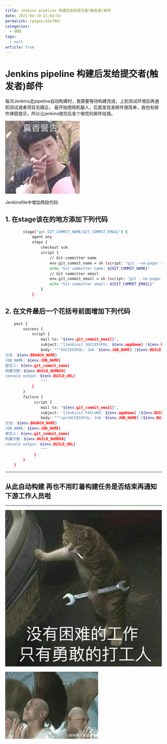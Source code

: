 ```yaml
---
title: Jenkins pipeline 构建后发给提交者(触发者)邮件
date: 2021-04-19 11:04:53
permalink: /pages/42ef80/
categories: 
  - 编程
tags: 
  - null
article: true
---
```

# Jenkins pipeline 构建后发给提交者(触发者)邮件  

每次Jenkins走pipeline自动构建时，我需要等待构建完成，上到测试环境后再通知测试或者项目去跟近，
最开始想用机器人，后面发现发邮件很简单，我也有邮件弹窗提示，所以让jenkins做完后发个做完的邮件给我。

![](../images/7485616-82b560786e888659.jpg)

Jenkinsfile中增加两段代码:

## 1. 在stage该在的地方添加下列代码

``` bash
        stage("get GIT_COMMIT_NAME/GIT_COMMIT_EMAIL") {    
            agent any    
            steps {    
                checkout scm    
                script {    
                    // Git committer name    
                    env.git_commit_name = sh (script: "git --no-pager show -s --format='%an' $GIT_COMMIT",returnStdout: true).trim()    
                    echo "Git committer name: ${GIT_COMMIT_NAME}"    
                    // Git committer email    
                    env.git_commit_email = sh (script: "git --no-pager show -s --format='%ae' $GIT_COMMIT",returnStdout: true).trim()    
                    echo "Git committer email: ${GIT_COMMIT_EMAIL}"    
                }    
            }    
```

## 2. 在文件最后一个花括号前面增加下列代码

``` bash
    post {    
        success {    
            script {    
                mail to: "${env.git_commit_email}",    
                subject: "[Jenkins] SUCCESSFUL: ${env.appName} [${env.BUILD_NUMBER}]",    
                body: """SUCCESSFUL: Job '${env.JOB_NAME} [${env.BUILD_NUMBER}]'    
分支: ${env.BRANCH_NAME}    
JOB_NAME: ${env.JOB_NAME}    
提交人: ${env.git_commit_name}    
构建次数：${env.BUILD_NUMBER}    
console output：${env.BUILD_URL}    
                """    
            }    
        }    
        failure {    
             script {    
                mail to: "${env.git_commit_email}",    
                subject: "[Jenkins] FAILURE: ${env.appName} [${env.BUILD_NUMBER}]",    
                body: """<p>SUCCESSFUL: Job '${env.JOB_NAME} [${env.BUILD_NUMBER}]'    
分支: ${env.BRANCH_NAME}    
JOB_NAME: ${env.JOB_NAME}    
提交人: ${env.git_commit_name}    
构建次数：${env.BUILD_NUMBER}    
console output：${env.BUILD_URL}    
                """    
             }    
        }    
    }    
```

---

## 从此自动构建 再也不用盯着构建任务是否结束再通知下游工作人员啦

---

![](../images/7485616-572b2ff56021dbbd.jpg)

![](../images/7485616-29af03aa10a901a0.gif)
